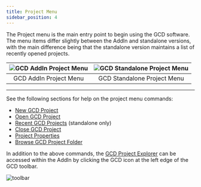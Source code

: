 ```yaml
---
title: Project Menu
sidebar_position: 4
---
```


The Project menu is the main entry point to begin using the GCD software. The menu items differ slightly between the AddIn and standalone versions, with the main difference being that the standalone version maintains a list of recently opened projects.

| ![GCD AddIn Project Menu](/img/CommandRefs/01_Project/addin_project_menu.png) | ![GCD Standalone Project Menu](/img/CommandRefs/01_Project/standalone_project_menu.png) |
|:--:|:--:|
| GCD AddIn Project Menu | GCD Standalone Project Menu |

-----

See the following sections for help on the project menu commands:

- [New GCD Project](/Help/project-menu/new-project)
- [Open GCD Project](/Help/project-menu/open-project)
- [Recent GCD Projects](/Help/project-menu/recent) (standalone only)
- [Close GCD Project](/Help/project-menu/close-project)
- [Project Properties](/Help/GCD_Project_Explorer#edit-project-properties)
- [Browse GCD Project Folder](/Help/GCD_Project_Explorer#explore-project-folder)

In addition to the above commands, the [GCD Project Explorer](/Help/GCD_Project_Explorer) can be accessed within the AddIn by clicking the GCD icon at the left edge of the GCD toolbar.

![toolbar](/img/CommandRefs/addin_toolbar.png)
